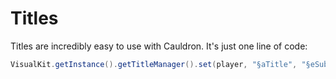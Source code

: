 # Titles

Titles are incredibly easy to use with Cauldron. It's just one line of code:

```java
VisualKit.getInstance().getTitleManager().set(player, "§aTitle", "§eSubtitle", new Title(title, subtitle, fadeIn, stay, fadeOut));
```